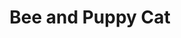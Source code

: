 ---
title: "Bee and Puppy Cat"
layout: full-mixed-external
thumbnails:
  - url: "https://do9h9xpl264c0.cloudfront.net/objects/c6b54e4eab1323ebb11dc8c1357c25fa079eaa1a3a42220f43f3fdc99c5e75c6"
  - url: "https://do9h9xpl264c0.cloudfront.net/objects/d1d134d8206ccaa6e20c9a74e7af4207fcd30603f5d55a51dd35cce6b07623e9"

media:
  - url: "https://do9h9xpl264c0.cloudfront.net/objects/c6b54e4eab1323ebb11dc8c1357c25fa079eaa1a3a42220f43f3fdc99c5e75c6"
  - url: "https://do9h9xpl264c0.cloudfront.net/objects/d1d134d8206ccaa6e20c9a74e7af4207fcd30603f5d55a51dd35cce6b07623e9"
  - url: "https://do9h9xpl264c0.cloudfront.net/objects/7efc779a07d3eeaf3a56bdce6ade18060f49dc049ef42d07af76c08bf0babb37?ext=.webm"
---